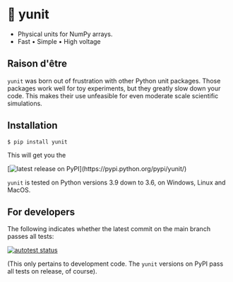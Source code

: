 # 📐 yunit

- Physical units for NumPy arrays.
- Fast • Simple • High voltage



## Raison d'être

`yunit` was born out of frustration with other Python unit packages.
Those packages work well for toy experiments, but they greatly slow down your code.
This makes their use unfeasible for even moderate scale scientific simulations.



## Installation

```
$ pip install yunit
```
This will get you the

[![latest release on PyPI](https://img.shields.io/pypi/v/yunit.svg?label=latest%20release%20on%20PyPI:)](https://pypi.python.org/pypi/yunit/)

`yunit` is tested on Python versions 3.9 down to 3.6, on Windows, Linux and MacOS.



## For developers

The following indicates whether the latest commit on the main branch passes all tests:

[![autotest status](https://github.com/tfiers/yunit/workflows/autotest/badge.svg)](https://github.com/tfiers/yunit/actions)

(This only pertains to development code. The `yunit` versions on PyPI
pass all tests on release, of course).
